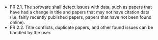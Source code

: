 - FR 2.1. The software shall detect issues with data, such as papers that have had a change in title and papers that may not have citation data (i.e. fairly recently published papers, papers that have not been found online).
- FR 2.2. Title conflicts, duplicate papers, and other found issues can be handled by the user.